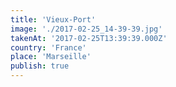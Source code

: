 ```yaml
---
title: 'Vieux-Port'
image: './2017-02-25_14-39-39.jpg'
takenAt: '2017-02-25T13:39:39.000Z'
country: 'France'
place: 'Marseille'
publish: true
---
```

